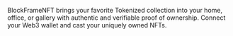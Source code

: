 BlockFrameNFT brings your favorite Tokenized collection into your
home, office, or gallery with authentic and verifiable proof of 
ownership. Connect your Web3 wallet and cast your uniquely owned NFTs.

